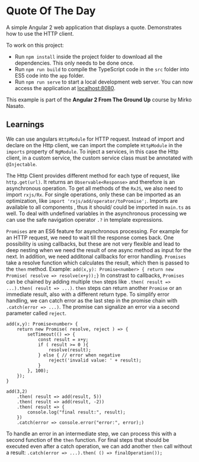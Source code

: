 # Quote Of The Day

A simple Angular 2 web application that displays a quote. Demonstrates how to use the HTTP client.

To work on this project:

* Run `npm install` inside the project folder to download all the dependencies. This only needs to be done once.
* Run `npm run build` to compile the TypeScript code in the `src` folder into ES5 code into the `app` folder.
* Run `npm run serve` to start a local development web server. You can now access the application at [localhost:8080](http://localhost:8080/).

This example is part of the **Angular 2 From The Ground Up** course by Mirko Nasato.


## Learnings

We can use angulars `HttpModule` for HTTP request.
Instead of import and declare on the Http client, we can import the complete `HttpModule` in the `imports` property of `NgModule`.
To inject a services, in this case the Http client, in a custom service, the custom service class must be annotated with `@Injectable`.

The Http Client provides different method for each type of request, like `http.get(url)`.
It returns an `Observable<Response>` and therefore is an asynchronous operation.
To get all methods of the `RxJS`, we also need to import `rxjs/Rx`.
For single operations, only these can be imported as an optimization, like `import 'rxjs/add/operator/toPromise';`.
Imports are available to all components , thus it should/ could be imported in `main.ts` as well.
To deal with undefined variables in the asynchronous processing we can use the safe navigation operator `.?` in template expressions.

`Promises` are an ES6 feature for asynchronous processing.
For example for an HTTP request, we need to wait till the response comes back.
One possibility is using callbacks, but these are not very flexible and lead to deep nesting when we need the result of one async method as input for the next.
In addition, we need additonal callbacks for error handling.
`Promises` take a resolve function which calculates the result, which then is passed to the `then` method.
Example: `add(x,y): Promise<number> { return new Promise( resolve => resolve(x+y));}`
In constrast to callbacks, `Promises` can be chained by adding multiple `then` steps like `.then( result => ...).then( result => ...)`.
`then` steps can return another `Promise` or an immediate result, also with a different return type.
To simplify error handling, we can catch error as the last step in the promise chain with `.catch(error => ...)`.
The promise can signalize an error via a second parameter called `reject`.

```
add(x,y): Promise<number> {
    return new Promise( resolve, reject ) => {
        setTimeout(() => {
            const result = x+y;
            if ( result >= 0 ){
                resolve(result);
            } else { // error when negative
                reject('invalid value: ' + result);
            }
        }, 100);
    });
}

add(3,2)
    .then( result => add(result, 5))
    .then( result => add(result, -2))
    .then( result => {
        console.log("final result:", result);
    })
    .catch(error => console.error("error:", error);)
```

To handle an error in an intermediate step, we can process this with a second function of the `then` function.
For final steps that should be executed even after a catch operation, we can add another `then` call without a result: `.catch(error => ...).then( () => finalOperation());`
